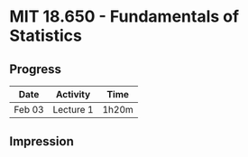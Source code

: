 # MIT 18.650 - Fundamentals of Statistics

## Progress

| Date | Activity | Time
| ---- | --- | ---|
| Feb 03 | Lecture 1 | 1h20m |

## Impression

  
